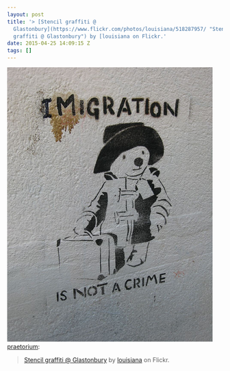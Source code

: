 ```yaml
---
layout: post
title: '> [Stencil graffiti @
  Glastonbury](https://www.flickr.com/photos/louisiana/518287957/ "Stencil
  graffiti @ Glastonbury") by [louisiana on Flickr.'
date: 2015-04-25 14:09:15 Z
tags: []
---
```

![](/media/2015/04/117335580984.jpg)
[praetorium](http://praetorium.tumblr.com/post/104236563364/stencil-graffiti-glastonbury-by-louisiana-on):

> [Stencil graffiti @ Glastonbury](https://www.flickr.com/photos/louisiana/518287957/ "Stencil graffiti @ Glastonbury") by [louisiana](http://www.flickr.com/photos/louisiana/) on Flickr.
